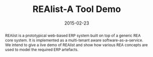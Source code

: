 ---
abstract: REAlist is a prototypical web-based ERP system built on top of a generic
  REA core system. It is implemented as a multi-tenant aware software-as-a-service.
  We intend to give a live demo of REAlist and show how various REA concepts are used
  to model the required ERP artefacts.
authors:
- Bernhard Wally
- Alexandra Mazak
- Bernhard Kratzwald
- Christian Huemer
- Peter Regatschnig
- Dieter Mayrhofer
date: '2015-02-23'
featured: false
links:
- name: Publik
  url: https://publik.tuwien.ac.at/showentry.php?ID=237800&lang=2
publication_types:
- '1'
publishDate: '2015-02-23'
title: REAlist-A Tool Demo
url_pdf: http://publik.tuwien.ac.at/files/PubDat_237800.pdf
---